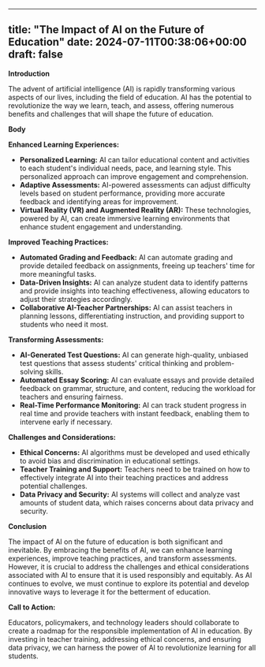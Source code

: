
---
title: "The Impact of AI on the Future of Education"
date: 2024-07-11T00:38:06+00:00
draft: false
---

**Introduction**

The advent of artificial intelligence (AI) is rapidly transforming various aspects of our lives, including the field of education. AI has the potential to revolutionize the way we learn, teach, and assess, offering numerous benefits and challenges that will shape the future of education.

**Body**

**Enhanced Learning Experiences:**

* **Personalized Learning:** AI can tailor educational content and activities to each student's individual needs, pace, and learning style. This personalized approach can improve engagement and comprehension.
* **Adaptive Assessments:** AI-powered assessments can adjust difficulty levels based on student performance, providing more accurate feedback and identifying areas for improvement.
* **Virtual Reality (VR) and Augmented Reality (AR):** These technologies, powered by AI, can create immersive learning environments that enhance student engagement and understanding.

**Improved Teaching Practices:**

* **Automated Grading and Feedback:** AI can automate grading and provide detailed feedback on assignments, freeing up teachers' time for more meaningful tasks.
* **Data-Driven Insights:** AI can analyze student data to identify patterns and provide insights into teaching effectiveness, allowing educators to adjust their strategies accordingly.
* **Collaborative AI-Teacher Partnerships:** AI can assist teachers in planning lessons, differentiating instruction, and providing support to students who need it most.

**Transforming Assessments:**

* **AI-Generated Test Questions:** AI can generate high-quality, unbiased test questions that assess students' critical thinking and problem-solving skills.
* **Automated Essay Scoring:** AI can evaluate essays and provide detailed feedback on grammar, structure, and content, reducing the workload for teachers and ensuring fairness.
* **Real-Time Performance Monitoring:** AI can track student progress in real time and provide teachers with instant feedback, enabling them to intervene early if necessary.

**Challenges and Considerations:**

* **Ethical Concerns:** AI algorithms must be developed and used ethically to avoid bias and discrimination in educational settings.
* **Teacher Training and Support:** Teachers need to be trained on how to effectively integrate AI into their teaching practices and address potential challenges.
* **Data Privacy and Security:** AI systems will collect and analyze vast amounts of student data, which raises concerns about data privacy and security.

**Conclusion**

The impact of AI on the future of education is both significant and inevitable. By embracing the benefits of AI, we can enhance learning experiences, improve teaching practices, and transform assessments. However, it is crucial to address the challenges and ethical considerations associated with AI to ensure that it is used responsibly and equitably. As AI continues to evolve, we must continue to explore its potential and develop innovative ways to leverage it for the betterment of education.

**Call to Action:**

Educators, policymakers, and technology leaders should collaborate to create a roadmap for the responsible implementation of AI in education. By investing in teacher training, addressing ethical concerns, and ensuring data privacy, we can harness the power of AI to revolutionize learning for all students.